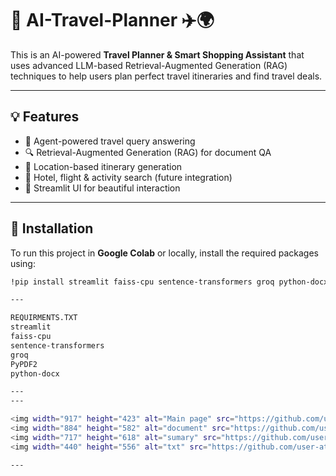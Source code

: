 
# 🧳 AI-Travel-Planner ✈️🌍

This is an AI-powered **Travel Planner & Smart Shopping Assistant** that uses advanced LLM-based Retrieval-Augmented Generation (RAG) techniques to help users plan perfect travel itineraries and find travel deals.

---

## 💡 Features

- 🧠 Agent-powered travel query answering
- 🔍 Retrieval-Augmented Generation (RAG) for document QA
- 📍 Location-based itinerary generation
- 🏨 Hotel, flight & activity search (future integration)
- 💬 Streamlit UI for beautiful interaction

---

## 🚀 Installation

To run this project in **Google Colab** or locally, install the required packages using:

```bash
!pip install streamlit faiss-cpu sentence-transformers groq python-docx PyPDF2

---

REQUIRMENTS.TXT
streamlit
faiss-cpu
sentence-transformers
groq
PyPDF2
python-docx

---
---

<img width="917" height="423" alt="Main page" src="https://github.com/user-attachments/assets/deb5ba5d-82f4-498d-9d2f-ac87a50e3fb5" />
<img width="884" height="582" alt="document" src="https://github.com/user-attachments/assets/084010d3-ab2e-4aa3-b3e5-6c4f1edaeb21" />
<img width="717" height="618" alt="sumary" src="https://github.com/user-attachments/assets/904173a7-39bf-4188-b3c4-c89f41c51606" />
<img width="440" height="556" alt="txt" src="https://github.com/user-attachments/assets/bb3e66d7-1c25-4ac8-a8d0-02107aeee951" />

---





